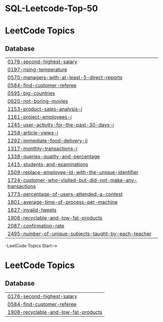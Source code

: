 # SQL-Leetcode-Top-50
<!---LeetCode Topics Start-->
# LeetCode Topics
## Database
|  |
| ------- |
| [0176-second-highest-salary](https://github.com/Manoj18121812/SQL-Leetcode-Top-50/tree/master/0176-second-highest-salary) |
| [0197-rising-temperature](https://github.com/Manoj18121812/SQL-Leetcode-Top-50/tree/master/0197-rising-temperature) |
| [0570-managers-with-at-least-5-direct-reports](https://github.com/Manoj18121812/SQL-Leetcode-Top-50/tree/master/0570-managers-with-at-least-5-direct-reports) |
| [0584-find-customer-referee](https://github.com/Manoj18121812/SQL-Leetcode-Top-50/tree/master/0584-find-customer-referee) |
| [0595-big-countries](https://github.com/Manoj18121812/SQL-Leetcode-Top-50/tree/master/0595-big-countries) |
| [0620-not-boring-movies](https://github.com/Manoj18121812/SQL-Leetcode-Top-50/tree/master/0620-not-boring-movies) |
| [1153-product-sales-analysis-i](https://github.com/Manoj18121812/SQL-Leetcode-Top-50/tree/master/1153-product-sales-analysis-i) |
| [1161-project-employees-i](https://github.com/Manoj18121812/SQL-Leetcode-Top-50/tree/master/1161-project-employees-i) |
| [1245-user-activity-for-the-past-30-days-i](https://github.com/Manoj18121812/SQL-Leetcode-Top-50/tree/master/1245-user-activity-for-the-past-30-days-i) |
| [1258-article-views-i](https://github.com/Manoj18121812/SQL-Leetcode-Top-50/tree/master/1258-article-views-i) |
| [1292-immediate-food-delivery-ii](https://github.com/Manoj18121812/SQL-Leetcode-Top-50/tree/master/1292-immediate-food-delivery-ii) |
| [1317-monthly-transactions-i](https://github.com/Manoj18121812/SQL-Leetcode-Top-50/tree/master/1317-monthly-transactions-i) |
| [1338-queries-quality-and-percentage](https://github.com/Manoj18121812/SQL-Leetcode-Top-50/tree/master/1338-queries-quality-and-percentage) |
| [1415-students-and-examinations](https://github.com/Manoj18121812/SQL-Leetcode-Top-50/tree/master/1415-students-and-examinations) |
| [1509-replace-employee-id-with-the-unique-identifier](https://github.com/Manoj18121812/SQL-Leetcode-Top-50/tree/master/1509-replace-employee-id-with-the-unique-identifier) |
| [1724-customer-who-visited-but-did-not-make-any-transactions](https://github.com/Manoj18121812/SQL-Leetcode-Top-50/tree/master/1724-customer-who-visited-but-did-not-make-any-transactions) |
| [1773-percentage-of-users-attended-a-contest](https://github.com/Manoj18121812/SQL-Leetcode-Top-50/tree/master/1773-percentage-of-users-attended-a-contest) |
| [1801-average-time-of-process-per-machine](https://github.com/Manoj18121812/SQL-Leetcode-Top-50/tree/master/1801-average-time-of-process-per-machine) |
| [1827-invalid-tweets](https://github.com/Manoj18121812/SQL-Leetcode-Top-50/tree/master/1827-invalid-tweets) |
| [1908-recyclable-and-low-fat-products](https://github.com/Manoj18121812/SQL-Leetcode-Top-50/tree/master/1908-recyclable-and-low-fat-products) |
| [2087-confirmation-rate](https://github.com/Manoj18121812/SQL-Leetcode-Top-50/tree/master/2087-confirmation-rate) |
| [2495-number-of-unique-subjects-taught-by-each-teacher](https://github.com/Manoj18121812/SQL-Leetcode-Top-50/tree/master/2495-number-of-unique-subjects-taught-by-each-teacher) |
<!---LeetCode Topics End-->-LeetCode Topics Start-->
# LeetCode Topics
## Database
|  |
| ------- |
| [0176-second-highest-salary](https://github.com/Manoj18121812/SQL-Leetcode-Top-50/tree/master/0176-second-highest-salary) |
| [0584-find-customer-referee](https://github.com/Manoj18121812/SQL-Leetcode-Top-50/tree/master/0584-find-customer-referee) |
| [1908-recyclable-and-low-fat-products](https://github.com/Manoj18121812/SQL-Leetcode-Top-50/tree/master/1908-recyclable-and-low-fat-products) |
